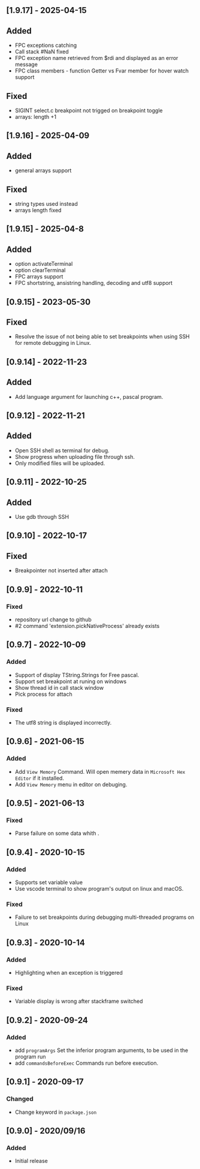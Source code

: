 ## [1.9.17] - 2025-04-15
## Added
- FPC exceptions catching
- Call stack #NaN fixed
- FPC exception name retrieved from $rdi and displayed as an error message
- FPC class members - function Getter vs Fvar member for hover watch support
## Fixed
- SIGINT select.c breakpoint not trigged on breakpoint toggle
- arrays: length +1

## [1.9.16] - 2025-04-09
## Added
- general arrays support
## Fixed
- string types used instead
- arrays length fixed

## [1.9.15] - 2025-04-8
## Added
- option activateTerminal
- option clearTerminal
- FPC arrays support
- FPC shortstring, ansistring handling, decoding and utf8 support

## [0.9.15] - 2023-05-30
## Fixed
- Resolve the issue of not being able to set breakpoints when using SSH for remote debugging in Linux.

## [0.9.14] - 2022-11-23
## Added
- Add language argument for launching c++, pascal program.

## [0.9.12] - 2022-11-21
## Added
- Open SSH shell as terminal for debug.
- Show progress when uploading file through ssh.
- Only modified files will be uploaded.

## [0.9.11] - 2022-10-25
## Added
- Use gdb through SSH

## [0.9.10] - 2022-10-17
## Fixed
- Breakpointer not inserted after attach

## [0.9.9] -  2022-10-11
### Fixed
 - repository url change to github
 - #2 command 'extension.pickNativeProcess' already exists

## [0.9.7] -  2022-10-09
### Added
- Support of display TString.Strings for Free pascal.
- Support set breakpoint at runing on windows
- Show thread id in call stack window
- Pick process for attach

### Fixed
- The utf8 string is displayed incorrectly.

## [0.9.6] -  2021-06-15
### Added
- Add `View Memory` Command. Will open memery data in `Microsoft Hex Editor` if it installed.
- Add `View Memory` menu in editor on debuging.

## [0.9.5] -  2021-06-13
### Fixed
- Parse failure on some data whith \.

## [0.9.4] -  2020-10-15
### Added
- Supports set variable value
- Use vscode terminal to show program's output on linux and macOS.
### Fixed
- Failure to set breakpoints during debugging multi-threaded programs on Linux

## [0.9.3] -  2020-10-14
### Added
- Highlighting when an exception is triggered
### Fixed
- Variable display is wrong after stackframe switched

## [0.9.2] -  2020-09-24
### Added
- add `programArgs` Set the inferior program arguments, to be used in the program run
- add `commandsBeforeExec` Commands run before execution.
## [0.9.1] -  2020-09-17
### Changed
-  Change keyword in `package.json`
## [0.9.0] - 2020/09/16
### Added
* Initial release


